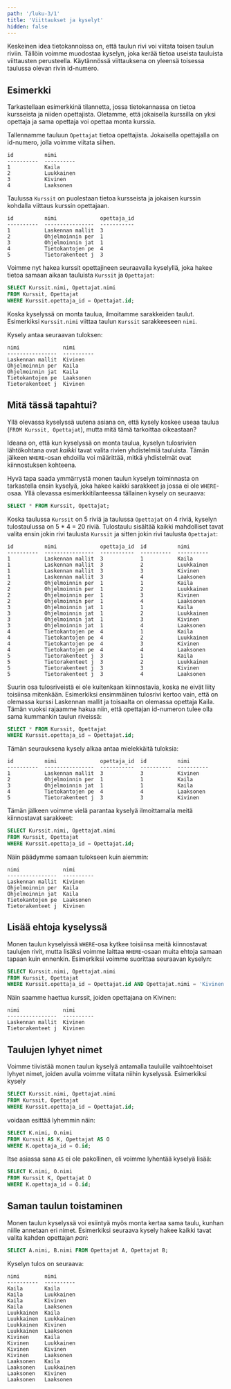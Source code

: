 ```yaml
---
path: '/luku-3/1'
title: 'Viittaukset ja kyselyt'
hidden: false
---
```


Keskeinen idea tietokannoissa on,
että taulun rivi voi viitata toisen taulun riviin.
Tällöin voimme muodostaa kyselyn,
joka kerää tietoa useista tauluista viittausten perusteella.
Käytännössä viittauksena on yleensä toisessa
taulussa olevan rivin id-numero.

## Esimerkki

Tarkastellaan esimerkkinä tilannetta,
jossa tietokannassa on tietoa kursseista ja niiden opettajista.
Oletamme, että jokaisella kurssilla on yksi opettaja
ja sama opettaja voi opettaa monta kurssia.

Tallennamme tauluun `Opettajat` tietoa opettajista.
Jokaisella opettajalla on id-numero, jolla voimme viitata siihen.

```x
id          nimi      
----------  ----------
1           Kaila     
2           Luukkainen
3           Kivinen   
4           Laaksonen 
```

Taulussa `Kurssit` on puolestaan tietoa kursseista
ja jokaisen kurssin kohdalla viittaus kurssin opettajaan.

```x
id          nimi              opettaja_id
----------  ----------------  -----------
1           Laskennan mallit  3          
2           Ohjelmoinnin per  1          
3           Ohjelmoinnin jat  1          
4           Tietokantojen pe  4          
5           Tietorakenteet j  3        
```

Voimme nyt hakea kurssit opettajineen seuraavalla kyselyllä,
joka hakee tietoa samaan aikaan tauluista `Kurssit` ja `Opettajat`:

```sql
SELECT Kurssit.nimi, Opettajat.nimi
FROM Kurssit, Opettajat
WHERE Kurssit.opettaja_id = Opettajat.id;
```

Koska kyselyssä on monta taulua,
ilmoitamme sarakkeiden taulut.
Esimerkiksi `Kurssit.nimi` viittaa taulun
`Kurssit` sarakkeeseen `nimi`.

Kysely antaa seuraavan tuloksen:

```x
nimi              nimi      
----------------  ----------
Laskennan mallit  Kivinen   
Ohjelmoinnin per  Kaila     
Ohjelmoinnin jat  Kaila     
Tietokantojen pe  Laaksonen 
Tietorakenteet j  Kivinen 
```

## Mitä tässä tapahtui?

Yllä olevassa kyselyssä uutena asiana on,
että kysely koskee useaa taulua (`FROM Kurssit, Opettajat`),
mutta mitä tämä tarkoittaa oikeastaan?

Ideana on, että kun kyselyssä on monta taulua,
kyselyn tulosrivien lähtökohtana ovat _kaikki_ tavat
valita rivien yhdistelmiä tauluista.
Tämän jälkeen `WHERE`-osan ehdoilla voi määrittää,
mitkä yhdistelmät ovat kiinnostuksen kohteena.

Hyvä tapa saada ymmärrystä monen taulun kyselyn toiminnasta on
tarkastella ensin kyselyä,
joka hakee kaikki sarakkeet ja jossa ei ole `WHERE`-osaa.
Yllä olevassa esimerkkitilanteessa tällainen kysely on seuraava:

```sql
SELECT * FROM Kurssit, Opettajat;
```

Koska taulussa `Kurssit` on 5 riviä ja taulussa `Opettajat` on 4 riviä,
kyselyn tulostaulussa on 5 * 4 = 20 riviä.
Tulostaulu sisältää
kaikki mahdolliset tavat valita ensin jokin rivi taulusta
`Kurssit` ja sitten jokin rivi taulusta `Opettajat`:

```x
id          nimi              opettaja_id  id          nimi      
----------  ----------------  -----------  ----------  ----------
1           Laskennan mallit  3            1           Kaila     
1           Laskennan mallit  3            2           Luukkainen
1           Laskennan mallit  3            3           Kivinen   
1           Laskennan mallit  3            4           Laaksonen 
2           Ohjelmoinnin per  1            1           Kaila     
2           Ohjelmoinnin per  1            2           Luukkainen
2           Ohjelmoinnin per  1            3           Kivinen   
2           Ohjelmoinnin per  1            4           Laaksonen 
3           Ohjelmoinnin jat  1            1           Kaila     
3           Ohjelmoinnin jat  1            2           Luukkainen
3           Ohjelmoinnin jat  1            3           Kivinen   
3           Ohjelmoinnin jat  1            4           Laaksonen 
4           Tietokantojen pe  4            1           Kaila     
4           Tietokantojen pe  4            2           Luukkainen
4           Tietokantojen pe  4            3           Kivinen   
4           Tietokantojen pe  4            4           Laaksonen 
5           Tietorakenteet j  3            1           Kaila     
5           Tietorakenteet j  3            2           Luukkainen
5           Tietorakenteet j  3            3           Kivinen   
5           Tietorakenteet j  3            4           Laaksonen 
```

Suurin osa tulosriveistä ei ole kuitenkaan kiinnostavia,
koska ne eivät liity toisiinsa mitenkään.
Esimerkiksi ensimmäinen tulosrivi kertoo vain, että on olemassa
kurssi Laskennan mallit ja toisaalta on olemassa opettaja Kaila.
Tämän vuoksi rajaamme hakua niin,
että opettajan id-numeron tulee olla sama kummankin taulun riveissä:

```sql
SELECT * FROM Kurssit, Opettajat
WHERE Kurssit.opettaja_id = Opettajat.id;
```

Tämän seurauksena kysely alkaa antaa mielekkäitä tuloksia:

```x
id          nimi              opettaja_id  id          nimi      
----------  ----------------  -----------  ----------  ----------
1           Laskennan mallit  3            3           Kivinen   
2           Ohjelmoinnin per  1            1           Kaila     
3           Ohjelmoinnin jat  1            1           Kaila     
4           Tietokantojen pe  4            4           Laaksonen 
5           Tietorakenteet j  3            3           Kivinen   
```

Tämän jälkeen voimme vielä parantaa kyselyä
ilmoittamalla meitä kiinnostavat sarakkeet:

```sql
SELECT Kurssit.nimi, Opettajat.nimi
FROM Kurssit, Opettajat
WHERE Kurssit.opettaja_id = Opettajat.id;
```

Näin päädymme samaan tulokseen kuin aiemmin:

```x
nimi              nimi      
----------------  ----------
Laskennan mallit  Kivinen   
Ohjelmoinnin per  Kaila     
Ohjelmoinnin jat  Kaila     
Tietokantojen pe  Laaksonen 
Tietorakenteet j  Kivinen 
```

## Lisää ehtoja kyselyssä

Monen taulun kyselyissä `WHERE`-osa kytkee toisiinsa
meitä kiinnostavat taulujen rivit,
mutta lisäksi voimme laittaa `WHERE`-osaan muita ehtoja
samaan tapaan kuin ennenkin.
Esimerkiksi voimme suorittaa seuraavan kyselyn:

```sql
SELECT Kurssit.nimi, Opettajat.nimi
FROM Kurssit, Opettajat
WHERE Kurssit.opettaja_id = Opettajat.id AND Opettajat.nimi = 'Kivinen';
```

Näin saamme haettua kurssit, joiden opettajana on Kivinen:

```x
nimi              nimi      
----------------  ----------
Laskennan mallit  Kivinen   
Tietorakenteet j  Kivinen 
```


## Taulujen lyhyet nimet

Voimme tiivistää monen taulun kyselyä antamalla
tauluille vaihtoehtoiset lyhyet nimet,
joiden avulla voimme viitata niihin kyselyssä.
Esimerkiksi kysely

```sql
SELECT Kurssit.nimi, Opettajat.nimi
FROM Kurssit, Opettajat
WHERE Kurssit.opettaja_id = Opettajat.id;
```

voidaan esittää lyhemmin näin:

```sql
SELECT K.nimi, O.nimi
FROM Kurssit AS K, Opettajat AS O
WHERE K.opettaja_id = O.id;
```

Itse asiassa sana `AS` ei ole pakollinen,
eli voimme lyhentää kyselyä lisää:

```sql
SELECT K.nimi, O.nimi
FROM Kurssit K, Opettajat O
WHERE K.opettaja_id = O.id;
```

## Saman taulun toistaminen

Monen taulun kyselyssä voi esiintyä myös monta kertaa sama taulu,
kunhan niille annetaan eri nimet.
Esimerkiksi seuraava kysely hakee kaikki tavat
valita kahden opettajan _pari_:

```sql
SELECT A.nimi, B.nimi FROM Opettajat A, Opettajat B;
```

Kyselyn tulos on seuraava:

```
nimi        nimi      
----------  ----------
Kaila       Kaila     
Kaila       Luukkainen
Kaila       Kivinen   
Kaila       Laaksonen 
Luukkainen  Kaila     
Luukkainen  Luukkainen
Luukkainen  Kivinen   
Luukkainen  Laaksonen 
Kivinen     Kaila     
Kivinen     Luukkainen
Kivinen     Kivinen   
Kivinen     Laaksonen 
Laaksonen   Kaila     
Laaksonen   Luukkainen
Laaksonen   Kivinen   
Laaksonen   Laaksonen 
```
